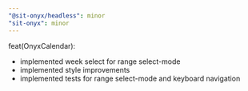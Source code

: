 ```yaml
---
"@sit-onyx/headless": minor
"sit-onyx": minor
---
```


feat(OnyxCalendar):

- implemented week select for range select-mode
- implemented style improvements
- implemented tests for range select-mode and keyboard navigation
